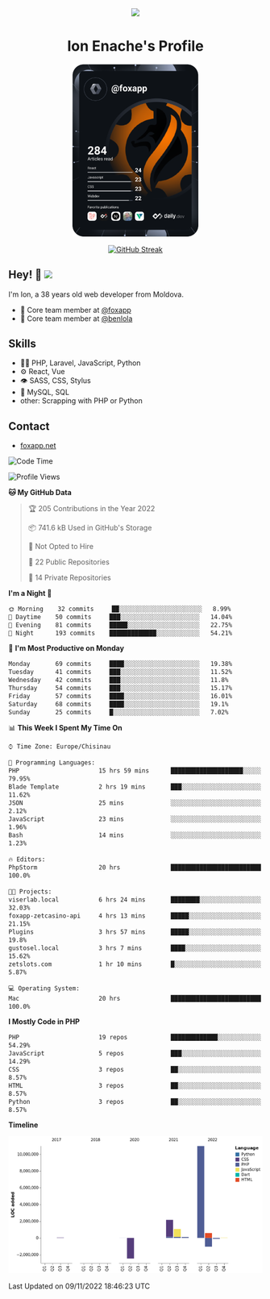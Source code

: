 <div id="header" align="center">
  <img src="https://media.giphy.com/media/M9gbBd9nbDrOTu1Mqx/giphy.gif" width="100"/>
	<h1>Ion Enache's Profile</h1>
</div>
<div align="center">
	<a href="https://app.daily.dev/foxapp"><img src="https://github.com/foxapp/foxapp/blob/master/devcard.svg" width="250" alt="Ion Enache's Dev Card"/></a>
</div>


<div align="center">
	
[![GitHub Streak](http://github-readme-streak-stats.herokuapp.com?user=foxapp&hide_border=true&date_format=M%20j%5B%2C%20Y%5D)](https://git.io/streak-stats)
	
</div>


## Hey! 👋 <img src="https://media.giphy.com/media/hvRJCLFzcasrR4ia7z/giphy.gif" width="30px"/>
I'm Ion, a 38 years old web developer from Moldova.


- 👥 Core team member at [@foxapp](https://github.com/foxapp)
- 👥 Core team member at [@benlola](https://github.com/benlola)

## Skills
- 👨‍💻 PHP, Laravel, JavaScript, Python
- ⚙️ React, Vue
- 👁️ SASS, CSS, Stylus
- 💽 MySQL, SQL
- other: Scrapping with PHP or Python

## Contact
- [foxapp.net](https://www.foxapp.net)

<!--START_SECTION:waka-->
![Code Time](http://img.shields.io/badge/Code%20Time-1%2C096%20hrs%2038%20mins-blue)

![Profile Views](http://img.shields.io/badge/Profile%20Views-0-blue)

**🐱 My GitHub Data** 

> 🏆 205 Contributions in the Year 2022
 > 
> 📦 741.6 kB Used in GitHub's Storage 
 > 
> 🚫 Not Opted to Hire
 > 
> 📜 22 Public Repositories 
 > 
> 🔑 14 Private Repositories  
 > 
**I'm a Night 🦉** 

```text
🌞 Morning    32 commits     ██░░░░░░░░░░░░░░░░░░░░░░░   8.99% 
🌆 Daytime    50 commits     ███░░░░░░░░░░░░░░░░░░░░░░   14.04% 
🌃 Evening    81 commits     █████░░░░░░░░░░░░░░░░░░░░   22.75% 
🌙 Night      193 commits    █████████████░░░░░░░░░░░░   54.21%

```
📅 **I'm Most Productive on Monday** 

```text
Monday       69 commits     ████░░░░░░░░░░░░░░░░░░░░░   19.38% 
Tuesday      41 commits     ███░░░░░░░░░░░░░░░░░░░░░░   11.52% 
Wednesday    42 commits     ███░░░░░░░░░░░░░░░░░░░░░░   11.8% 
Thursday     54 commits     ███░░░░░░░░░░░░░░░░░░░░░░   15.17% 
Friday       57 commits     ████░░░░░░░░░░░░░░░░░░░░░   16.01% 
Saturday     68 commits     ████░░░░░░░░░░░░░░░░░░░░░   19.1% 
Sunday       25 commits     █░░░░░░░░░░░░░░░░░░░░░░░░   7.02%

```


📊 **This Week I Spent My Time On** 

```text
⌚︎ Time Zone: Europe/Chisinau

💬 Programming Languages: 
PHP                      15 hrs 59 mins      ████████████████████░░░░░   79.95% 
Blade Template           2 hrs 19 mins       ███░░░░░░░░░░░░░░░░░░░░░░   11.62% 
JSON                     25 mins             ░░░░░░░░░░░░░░░░░░░░░░░░░   2.12% 
JavaScript               23 mins             ░░░░░░░░░░░░░░░░░░░░░░░░░   1.96% 
Bash                     14 mins             ░░░░░░░░░░░░░░░░░░░░░░░░░   1.23%

🔥 Editors: 
PhpStorm                 20 hrs              █████████████████████████   100.0%

🐱‍💻 Projects: 
viserlab.local           6 hrs 24 mins       ████████░░░░░░░░░░░░░░░░░   32.03% 
foxapp-zetcasino-api     4 hrs 13 mins       █████░░░░░░░░░░░░░░░░░░░░   21.15% 
Plugins                  3 hrs 57 mins       █████░░░░░░░░░░░░░░░░░░░░   19.8% 
gustosel.local           3 hrs 7 mins        ████░░░░░░░░░░░░░░░░░░░░░   15.62% 
zetslots.com             1 hr 10 mins        █░░░░░░░░░░░░░░░░░░░░░░░░   5.87%

💻 Operating System: 
Mac                      20 hrs              █████████████████████████   100.0%

```

**I Mostly Code in PHP** 

```text
PHP                      19 repos            █████████████░░░░░░░░░░░░   54.29% 
JavaScript               5 repos             ███░░░░░░░░░░░░░░░░░░░░░░   14.29% 
CSS                      3 repos             ██░░░░░░░░░░░░░░░░░░░░░░░   8.57% 
HTML                     3 repos             ██░░░░░░░░░░░░░░░░░░░░░░░   8.57% 
Python                   3 repos             ██░░░░░░░░░░░░░░░░░░░░░░░   8.57%

```


**Timeline**

![Chart not found](https://raw.githubusercontent.com/foxapp/foxapp/master/charts/bar_graph.png) 


 Last Updated on 09/11/2022 18:46:23 UTC
<!--END_SECTION:waka-->
